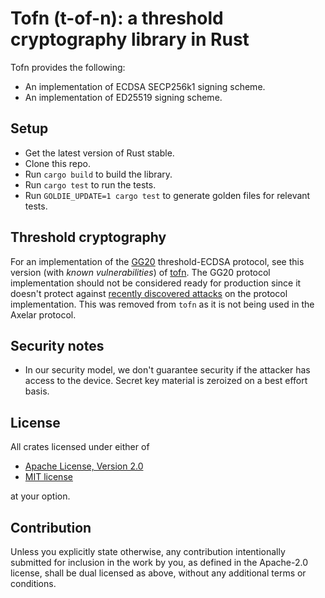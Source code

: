 # Tofn (t-of-n): a threshold cryptography library in Rust

Tofn provides the following:

* An implementation of ECDSA SECP256k1 signing scheme.
* An implementation of ED25519 signing scheme.

## Setup

* Get the latest version of Rust stable.
* Clone this repo.
* Run `cargo build` to build the library.
* Run `cargo test` to run the tests.
* Run `GOLDIE_UPDATE=1 cargo test` to generate golden files for relevant tests.

## Threshold cryptography

For an implementation of the [GG20](https://eprint.iacr.org/2020/540.pdf) threshold-ECDSA protocol,
see this version (with *known vulnerabilities*) of [tofn](https://github.com/axelarnetwork/tofn/tree/0b441ed758ebed6726f7a2cf1ccce6a95c33152c). The GG20 protocol implementation should not be considered ready for production since it doesn't protect against [recently discovered attacks](https://www.verichains.io/tsshock/) on the protocol implementation. This was removed from `tofn` as it is not being used in the Axelar protocol.

## Security notes

* In our security model, we don't guarantee security if the attacker has access to the device. Secret key material is zeroized on a best effort basis.

## License

All crates licensed under either of

* [Apache License, Version 2.0](http://www.apache.org/licenses/LICENSE-2.0)
* [MIT license](http://opensource.org/licenses/MIT)

at your option.

## Contribution

Unless you explicitly state otherwise, any contribution intentionally submitted
for inclusion in the work by you, as defined in the Apache-2.0 license, shall be
dual licensed as above, without any additional terms or conditions.
